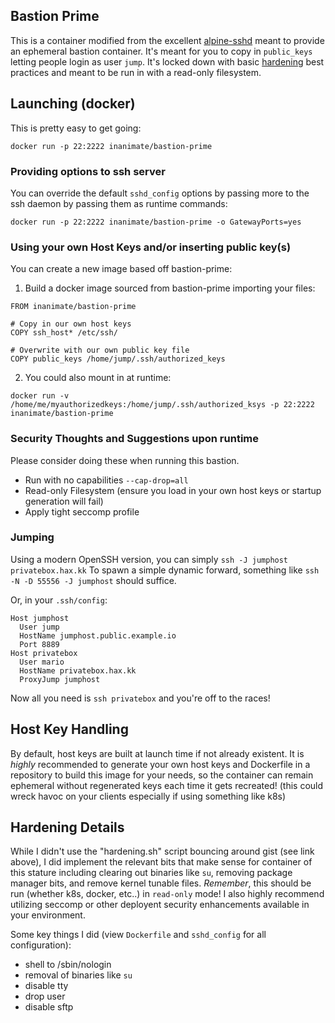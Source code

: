 ## Bastion Prime

This is a container modified from the excellent [alpine-sshd](https://github.com/sickp/docker-alpine-sshd) meant to provide an ephemeral bastion container. It's meant for you to copy in `public_keys`
letting people login as user `jump`. It's locked down with basic [hardening](https://gist.github.com/jumanjiman/f9d3db977846c163df12) best practices and meant to be run in with a read-only filesystem.

## Launching (docker)

This is pretty easy to get going:

```
docker run -p 22:2222 inanimate/bastion-prime
```

### Providing options to ssh server

You can override the default `sshd_config` options by passing more to the ssh daemon by passing them as runtime commands:

```
docker run -p 22:2222 inanimate/bastion-prime -o GatewayPorts=yes
```

### Using your own Host Keys and/or inserting public key(s)

You can create a new image based off bastion-prime:

1. Build a docker image sourced from bastion-prime importing your files:

```
FROM inanimate/bastion-prime

# Copy in our own host keys
COPY ssh_host* /etc/ssh/

# Overwrite with our own public key file
COPY public_keys /home/jump/.ssh/authorized_keys
```

2. You could also mount in at runtime:

```
docker run -v /home/me/myauthorizedkeys:/home/jump/.ssh/authorized_ksys -p 22:2222 inanimate/bastion-prime
```

### Security Thoughts and Suggestions upon runtime

Please consider doing these when running this bastion.

* Run with no capabilities `--cap-drop=all`
* Read-only Filesystem (ensure you load in your own host keys or startup generation will fail)
* Apply tight seccomp profile

### Jumping

Using a modern OpenSSH version, you can simply `ssh -J jumphost privatebox.hax.kk`
To spawn a simple dynamic forward, something like `ssh -N -D 55556 -J jumphost` should suffice.

Or, in your `.ssh/config`:
```
Host jumphost
  User jump
  HostName jumphost.public.example.io
  Port 8889
Host privatebox
  User mario
  HostName privatebox.hax.kk
  ProxyJump jumphost
```

Now all you need is `ssh privatebox` and you're off to the races!

## Host Key Handling

By default, host keys are built at launch time if not already existent.
It is *highly* recommended to generate your own host keys and Dockerfile in a repository
to build this image for your needs, so the container can remain ephemeral without regenerated keys
each time it gets recreated! (this could wreck havoc on your clients especially if using something like k8s)

## Hardening Details

While I didn't use the "hardening.sh" script bouncing around gist (see link above), I did implement the relevant bits
that make sense for container of this stature including clearing out binaries like `su`, removing package manager bits, and remove kernel tunable files. *Remember*, this should be run (whether k8s, docker, etc..) in `read-only` mode! I also highly recommend utilizing seccomp or other deployent security enhancements available in your environment.

Some key things I did (view `Dockerfile` and `sshd_config` for all configuration):

* shell to /sbin/nologin
* removal of binaries like `su`
* disable tty
* drop user
* disable sftp
